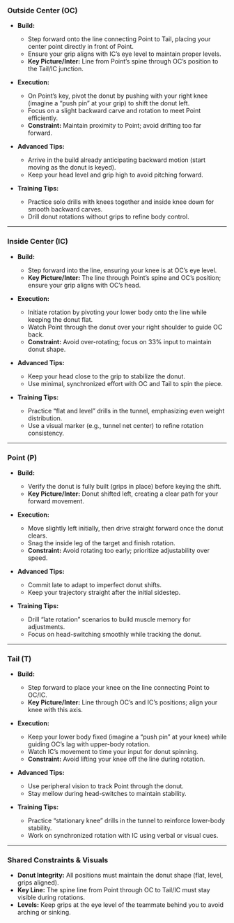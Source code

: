 ### **Outside Center (OC)**  
- **Build:**  
  - Step forward onto the line connecting Point to Tail, placing your center point directly in front of Point.  
  - Ensure your grip aligns with IC’s eye level to maintain proper levels.  
  - **Key Picture/Inter:** Line from Point’s spine through OC’s position to the Tail/IC junction.  

- **Execution:**  
  - On Point’s key, pivot the donut by pushing with your right knee (imagine a “push pin” at your grip) to shift the donut left.  
  - Focus on a slight backward carve and rotation to meet Point efficiently.  
  - **Constraint:** Maintain proximity to Point; avoid drifting too far forward.  

- **Advanced Tips:**  
  - Arrive in the build already anticipating backward motion (start moving as the donut is keyed).  
  - Keep your head level and grip high to avoid pitching forward.  

- **Training Tips:**  
  - Practice solo drills with knees together and inside knee down for smooth backward carves.  
  - Drill donut rotations without grips to refine body control.  

---

### **Inside Center (IC)**  
- **Build:**  
  - Step forward into the line, ensuring your knee is at OC’s eye level.  
  - **Key Picture/Inter:** The line through Point’s spine and OC’s position; ensure your grip aligns with OC’s head.  

- **Execution:**  
  - Initiate rotation by pivoting your lower body onto the line while keeping the donut flat.  
  - Watch Point through the donut over your right shoulder to guide OC back.  
  - **Constraint:** Avoid over-rotating; focus on 33% input to maintain donut shape.  

- **Advanced Tips:**  
  - Keep your head close to the grip to stabilize the donut.  
  - Use minimal, synchronized effort with OC and Tail to spin the piece.  

- **Training Tips:**  
  - Practice “flat and level” drills in the tunnel, emphasizing even weight distribution.  
  - Use a visual marker (e.g., tunnel net center) to refine rotation consistency.  

---

### **Point (P)**  
- **Build:**  
  - Verify the donut is fully built (grips in place) before keying the shift.  
  - **Key Picture/Inter:** Donut shifted left, creating a clear path for your forward movement.  

- **Execution:**  
  - Move slightly left initially, then drive straight forward once the donut clears.  
  - Snag the inside leg of the target and finish rotation.  
  - **Constraint:** Avoid rotating too early; prioritize adjustability over speed.  

- **Advanced Tips:**  
  - Commit late to adapt to imperfect donut shifts.  
  - Keep your trajectory straight after the initial sidestep.  

- **Training Tips:**  
  - Drill “late rotation” scenarios to build muscle memory for adjustments.  
  - Focus on head-switching smoothly while tracking the donut.  

---

### **Tail (T)**  
- **Build:**  
  - Step forward to place your knee on the line connecting Point to OC/IC.  
  - **Key Picture/Inter:** Line through OC’s and IC’s positions; align your knee with this axis.  

- **Execution:**  
  - Keep your lower body fixed (imagine a “push pin” at your knee) while guiding OC’s lag with upper-body rotation.  
  - Watch IC’s movement to time your input for donut spinning.  
  - **Constraint:** Avoid lifting your knee off the line during rotation.  

- **Advanced Tips:**  
  - Use peripheral vision to track Point through the donut.  
  - Stay mellow during head-switches to maintain stability.  

- **Training Tips:**  
  - Practice “stationary knee” drills in the tunnel to reinforce lower-body stability.  
  - Work on synchronized rotation with IC using verbal or visual cues.  

---

### **Shared Constraints & Visuals**  
- **Donut Integrity:** All positions must maintain the donut shape (flat, level, grips aligned).  
- **Key Line:** The spine line from Point through OC to Tail/IC must stay visible during rotations.  
- **Levels:** Keep grips at the eye level of the teammate behind you to avoid arching or sinking. 